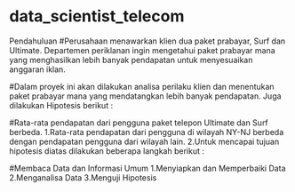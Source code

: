 # data_scientist_telecom

Pendahuluan 
#Perusahaan menawarkan klien dua paket prabayar, Surf dan Ultimate. Departemen periklanan ingin mengetahui paket prabayar mana yang menghasilkan lebih banyak pendapatan untuk menyesuaikan anggaran iklan.

#Dalam proyek ini akan dilakukan analisa perilaku klien dan menentukan paket prabayar mana yang mendatangkan lebih banyak pendapatan. Juga dilakukan Hipotesis berikut :

#Rata-rata pendapatan dari pengguna paket telepon Ultimate dan Surf berbeda.
1.Rata-rata pendapatan dari pengguna di wilayah NY-NJ berbeda dengan pendapatan pengguna dari wilayah lain.
2.Untuk mencapai tujuan hipotesis diatas dilakukan beberapa langkah berikut :

#Membaca Data dan Informasi Umum
1.Menyiapkan dan Memperbaiki Data
2.Menganalisa Data
3.Menguji Hipotesis
